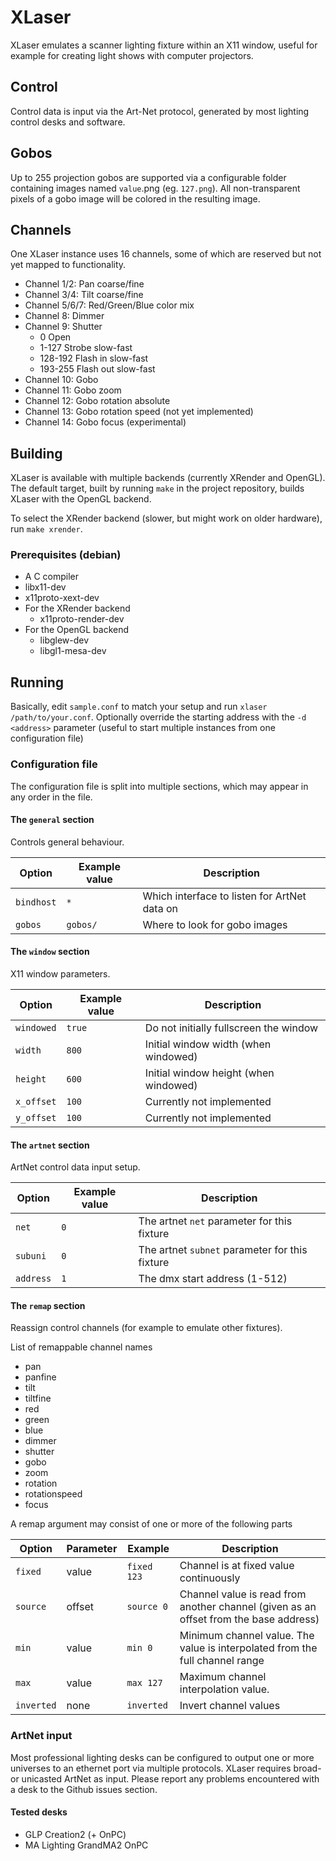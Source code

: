 # XLaser

XLaser emulates a scanner lighting fixture within an X11 window, useful for
example for creating light shows with computer projectors.

## Control
Control data is input via the Art-Net protocol, generated by most lighting control
desks and software.

## Gobos
Up to 255 projection gobos are supported via a configurable folder containing
images named ``value``.png (eg. ``127.png``). All non-transparent pixels of
a gobo image will be colored in the resulting image.

## Channels
One XLaser instance uses 16 channels, some of which are reserved but not yet mapped
to functionality.

* Channel 1/2: Pan coarse/fine
* Channel 3/4: Tilt coarse/fine
* Channel 5/6/7: Red/Green/Blue color mix
* Channel 8: Dimmer
* Channel 9: Shutter
	* 0 Open
	* 1-127 Strobe slow-fast
	* 128-192 Flash in slow-fast
	* 193-255 Flash out slow-fast
* Channel 10: Gobo
* Channel 11: Gobo zoom
* Channel 12: Gobo rotation absolute
* Channel 13: Gobo rotation speed (not yet implemented)
* Channel 14: Gobo focus (experimental)

## Building
XLaser is available with multiple backends (currently XRender and OpenGL).
The default target, built by running `make` in the project repository, builds
XLaser with the OpenGL backend.

To select the XRender backend (slower, but might work on older hardware),
run `make xrender`.

### Prerequisites (debian)
* A C compiler
* libx11-dev
* x11proto-xext-dev
* For the XRender backend
	* x11proto-render-dev
* For the OpenGL backend
	* libglew-dev
	* libgl1-mesa-dev

## Running
Basically, edit `sample.conf` to match your setup and run `xlaser /path/to/your.conf`.
Optionally override the starting address with the ``-d <address>`` parameter (useful to start multiple instances from one configuration file)

### Configuration file
The configuration file is split into multiple sections, which may appear in any order in the file.

#### The `general` section
Controls general behaviour.

| Option | Example value | Description |
| ------ |-------------| ----- |
| `bindhost` | `*` | Which interface to listen for ArtNet data on |
| `gobos` | `gobos/` | Where to look for gobo images |

#### The `window` section
X11 window parameters.

| Option | Example value | Description |
| ------ |-------------| ----- |
| `windowed` | `true` | Do not initially fullscreen the window |
| `width` | `800` | Initial window width (when windowed) |
| `height` | `600` | Initial window height (when windowed) |
| `x_offset` | `100` | Currently not implemented |
| `y_offset` | `100` | Currently not implemented |

#### The `artnet` section
ArtNet control data input setup.

| Option | Example value | Description |
| ------ |-------------| ----- |
| `net` | `0` | The artnet `net` parameter for this fixture |
| `subuni` | `0` | The artnet `subnet` parameter for this fixture |
| `address` | `1` | The dmx start address (1-512) |

#### The `remap` section
Reassign control channels (for example to emulate other fixtures).

List of remappable channel names
* pan
* panfine
* tilt
* tiltfine
* red
* green
* blue
* dimmer
* shutter
* gobo
* zoom
* rotation
* rotationspeed
* focus

A remap argument may consist of one or more of the following parts

| Option | Parameter | Example | Description |
|--------|-----------|---------|-------------|
| `fixed` | value  | `fixed 123`|Channel is at fixed value continuously|
| `source`| offset | `source 0` | Channel value is read from another channel (given as an offset from the base address)|
|`min` | value | `min 0` | Minimum channel value. The value is interpolated from the full channel range |
|`max` | value | `max 127` | Maximum channel interpolation value. |
|`inverted` | none | `inverted` | Invert channel values |

### ArtNet input
Most professional lighting desks can be configured to output one or more universes
to an ethernet port via multiple protocols. XLaser requires broad- or unicasted
ArtNet as input. Please report any problems encountered with a desk to the Github issues section.

#### Tested desks
* GLP Creation2 (+ OnPC)
* MA Lighting GrandMA2 OnPC
